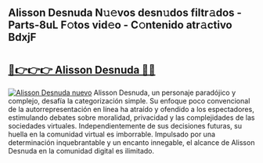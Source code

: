 ## Alisson Desnuda N𝚞𝚎vos desn𝚞dos filtr𝚊dos - Parts-8uL F𝚘tos vid𝚎o - C𝚘ntenido atr𝚊ctivo BdxjF

# <h2><a href="http://mb5c8c7.tromn.icu/?c=Alisson+Desnuda">🔗👉👉👉 Alisson Desnuda 🔗🔗</a></h2>

[![Alisson Desnuda nuevo](https://i.imgur.com/pEAQMta.gif)](http://mb5c8c7.tromn.icu/?c=Alisson+Desnuda)
Alisson Desnuda, un personaje paradójico y complejo, desafía la categorización simple. Su enfoque poco convencional de la autorrepresentación en línea ha atraído y ofendido a los espectadores, estimulando debates sobre moralidad, privacidad y las complejidades de las sociedades virtuales. Independientemente de sus decisiones futuras, su huella en la comunidad virtual es imborrable. Impulsado por una determinación inquebrantable y un encanto innegable, el alcance de Alisson Desnuda en la comunidad digital es ilimitado.
